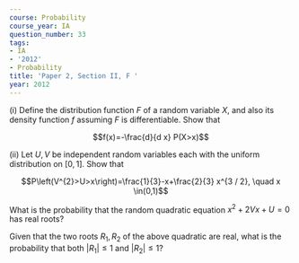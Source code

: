 ```yaml
---
course: Probability
course_year: IA
question_number: 33
tags:
- IA
- '2012'
- Probability
title: 'Paper 2, Section II, F '
year: 2012
---
```




(i) Define the distribution function $F$ of a random variable $X$, and also its density function $f$ assuming $F$ is differentiable. Show that

$$f(x)=-\frac{d}{d x} P(X>x)$$

(ii) Let $U, V$ be independent random variables each with the uniform distribution on $[0,1]$. Show that

$$P\left(V^{2}>U>x\right)=\frac{1}{3}-x+\frac{2}{3} x^{3 / 2}, \quad x \in(0,1)$$

What is the probability that the random quadratic equation $x^{2}+2 V x+U=0$ has real roots?

Given that the two roots $R_{1}, R_{2}$ of the above quadratic are real, what is the probability that both $\left|R_{1}\right| \leqslant 1$ and $\left|R_{2}\right| \leqslant 1 ?$